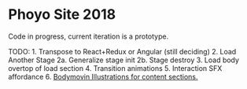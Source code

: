 # Phoyo Site 2018

Code in progress, current iteration is a prototype.

TODO: 
     1. Transpose to React+Redux or Angular (still deciding)
     2. Load Another Stage 
          2a. Generalize stage init
          2b. Stage destroy
     3. Load body overtop of load section
     4. Transition animations
     5. Interaction SFX affordance
     6. [Bodymovin Illustrations for content sections.](https://codepen.io/collection/nVYWZR/)